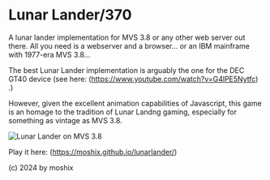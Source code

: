 # Lunar Lander/370

A lunar lander implementation for MVS 3.8 or any other web server out there. All you need is a webserver and a browser... or an IBM mainframe with 1977-era MVS 3.8...   

The best Lunar Lander implementation is arguably the one for the DEC GT40 device (see here: (https://www.youtube.com/watch?v=G4lPE5Nytfc) .)  

However, given the excellent animation capabilities of Javascript, this game is an homage to the tradition of Lunar Landng gaming, especially for something as vintage as MVS 3.8. 

![Lunar Lander on MVS 3.8 ](https://x.com/bmoshix/status/1835650188938985912/photo/1)

Play it here: (https://moshix.github.io/lunarlander/)  


(c) 2024 by moshix
